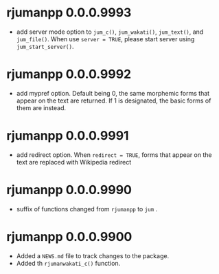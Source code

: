 # rjumanpp 0.0.0.9993
* add server mode option to `jum_c()`, `jum_wakati()`, `jum_text()`, and `jum_file()`. When use `server = TRUE`, please start server using `jum_start_server()`.

# rjumanpp 0.0.0.9992

* add mypref option. Default being 0, the same morphemic forms that appear on the text are returned. If 1 is designated, the basic forms of them are instead.

# rjumanpp 0.0.0.9991

* add redirect option. When `redirect = TRUE`, forms that appear on the text are replaced with Wikipedia redirect

# rjumanpp 0.0.0.9990

* suffix of functions changed from `rjumanpp` to `jum` .

# rjumanpp 0.0.0.9900

* Added a `NEWS.md` file to track changes to the package.
* Added th `rjumanwakati_c()` function.


